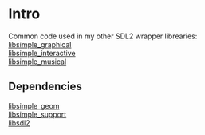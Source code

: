 # Intro
Common code used in my other SDL2 wrapper librearies: <br />
[libsimple_graphical](https://github.com/namark/libsimple_graphical) <br />
[libsimple_interactive](https://github.com/namark/libsimple_interactive) <br />
[libsimple_musical](https://github.com/namark/libsimple_musical) <br />

## Dependencies
[libsimple_geom](https://github.com/namark/libsimple_geom) <br />
[libsimple_support](https://github.com/namark/libsimple_support) <br />
[libsdl2](https://libsdl.org)
